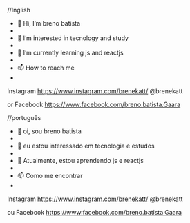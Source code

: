 //Inglish
- 👋 Hi, I’m breno batista
- 
- 👀 I’m interested in tecnology and study
- 
- 🌱 I’m currently learning js and reactjs
- 
- 📫 How to reach me 
- 
Instagram https://www.instagram.com/brenekatt/ @brenekatt

or Facebook https://www.facebook.com/breno.batista.Gaara

//português
- 👋 oi, sou breno batista
- 
- 👀 eu estou interessado em tecnologia e estudos
- 
- 🌱 Atualmente, estou aprendendo js e reactjs
- 
- 📫 Como me encontrar 
- 
Instagram https://www.instagram.com/brenekatt/ @brenekatt

ou Facebook https://www.facebook.com/breno.batista.Gaara

<!---
brenoob/brenoob is a ✨ special ✨ repository because its `README.md` (this file) appears on your GitHub profile.
You can click the Preview link to take a look at your changes.
--->

